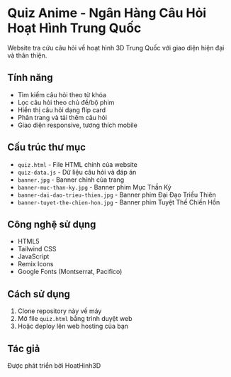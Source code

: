 # Quiz Anime - Ngân Hàng Câu Hỏi Hoạt Hình Trung Quốc

Website tra cứu câu hỏi về hoạt hình 3D Trung Quốc với giao diện hiện đại và thân thiện.

## Tính năng

- Tìm kiếm câu hỏi theo từ khóa
- Lọc câu hỏi theo chủ đề/bộ phim
- Hiển thị câu hỏi dạng flip card
- Phân trang và tải thêm câu hỏi
- Giao diện responsive, tương thích mobile

## Cấu trúc thư mục

- `quiz.html` - File HTML chính của website
- `quiz-data.js` - Dữ liệu câu hỏi và đáp án
- `banner.jpg` - Banner chính của trang
- `banner-muc-than-ky.jpg` - Banner phim Mục Thần Ký
- `banner-dai-dao-trieu-thien.jpg` - Banner phim Đại Đạo Triều Thiên  
- `banner-tuyet-the-chien-hon.jpg` - Banner phim Tuyệt Thế Chiến Hồn

## Công nghệ sử dụng

- HTML5
- Tailwind CSS
- JavaScript
- Remix Icons
- Google Fonts (Montserrat, Pacifico)

## Cách sử dụng

1. Clone repository này về máy
2. Mở file `quiz.html` bằng trình duyệt web
3. Hoặc deploy lên web hosting của bạn

## Tác giả

Được phát triển bởi HoatHinh3D 